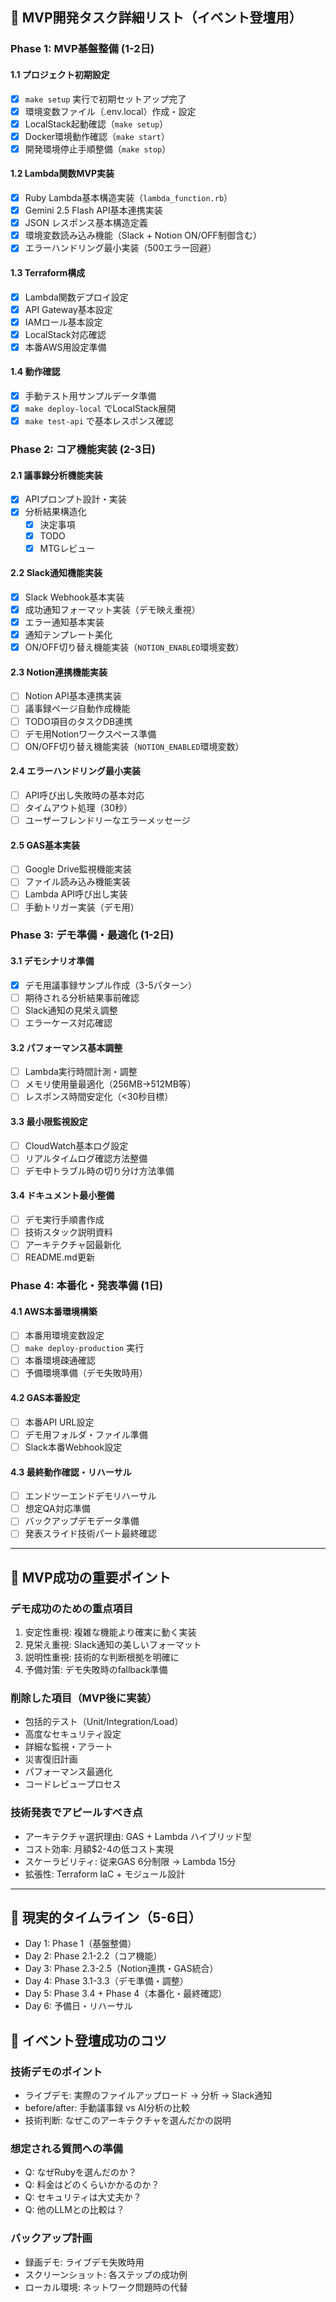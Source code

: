## 🎯 MVP開発タスク詳細リスト（イベント登壇用）

### Phase 1: MVP基盤整備 (1-2日)

#### 1.1 プロジェクト初期設定
- [x] `make setup` 実行で初期セットアップ完了
- [x] 環境変数ファイル（.env.local）作成・設定
- [x] LocalStack起動確認（`make setup`）
- [x] Docker環境動作確認（`make start`）
- [x] 開発環境停止手順整備（`make stop`）

#### 1.2 Lambda関数MVP実装
- [x] Ruby Lambda基本構造実装（`lambda_function.rb`）
- [x] Gemini 2.5 Flash API基本連携実装
- [x] JSON レスポンス基本構造定義
- [x] 環境変数読み込み機能（Slack + Notion ON/OFF制御含む）
- [x] エラーハンドリング最小実装（500エラー回避）

#### 1.3 Terraform構成
- [x] Lambda関数デプロイ設定
- [x] API Gateway基本設定
- [x] IAMロール基本設定
- [x] LocalStack対応確認
- [x] 本番AWS用設定準備

#### 1.4 動作確認
- [x] 手動テスト用サンプルデータ準備
- [x] `make deploy-local` でLocalStack展開
- [x] `make test-api` で基本レスポンス確認

### Phase 2: コア機能実装 (2-3日)

#### 2.1 議事録分析機能実装
- [x] APIプロンプト設計・実装
- [x] 分析結果構造化
  - [x] 決定事項
  - [x] TODO
  - [x] MTGレビュー

#### 2.2 Slack通知機能実装
- [x] Slack Webhook基本実装
- [x] 成功通知フォーマット実装（デモ映え重視）
- [x] エラー通知基本実装
- [x] 通知テンプレート美化
- [x] ON/OFF切り替え機能実装（`NOTION_ENABLED`環境変数）

#### 2.3 Notion連携機能実装
- [ ] Notion API基本連携実装
- [ ] 議事録ページ自動作成機能
- [ ] TODO項目のタスクDB連携
- [ ] デモ用Notionワークスペース準備
- [ ] ON/OFF切り替え機能実装（`NOTION_ENABLED`環境変数）

#### 2.4 エラーハンドリング最小実装
- [ ] API呼び出し失敗時の基本対応
- [ ] タイムアウト処理（30秒）
- [ ] ユーザーフレンドリーなエラーメッセージ

#### 2.5 GAS基本実装
- [ ] Google Drive監視機能実装
- [ ] ファイル読み込み機能実装
- [ ] Lambda API呼び出し実装
- [ ] 手動トリガー実装（デモ用）

### Phase 3: デモ準備・最適化 (1-2日)

#### 3.1 デモシナリオ準備
- [x] デモ用議事録サンプル作成（3-5パターン）
- [ ] 期待される分析結果事前確認
- [ ] Slack通知の見栄え調整
- [ ] エラーケース対応確認

#### 3.2 パフォーマンス基本調整
- [ ] Lambda実行時間計測・調整
- [ ] メモリ使用量最適化（256MB→512MB等）
- [ ] レスポンス時間安定化（<30秒目標）

#### 3.3 最小限監視設定
- [ ] CloudWatch基本ログ設定
- [ ] リアルタイムログ確認方法整備
- [ ] デモ中トラブル時の切り分け方法準備

#### 3.4 ドキュメント最小整備
- [ ] デモ実行手順書作成
- [ ] 技術スタック説明資料
- [ ] アーキテクチャ図最新化
- [ ] README.md更新

### Phase 4: 本番化・発表準備 (1日)

#### 4.1 AWS本番環境構築
- [ ] 本番用環境変数設定
- [ ] `make deploy-production` 実行
- [ ] 本番環境疎通確認
- [ ] 予備環境準備（デモ失敗時用）

#### 4.2 GAS本番設定
- [ ] 本番API URL設定
- [ ] デモ用フォルダ・ファイル準備
- [ ] Slack本番Webhook設定

#### 4.3 最終動作確認・リハーサル
- [ ] エンドツーエンドデモリハーサル
- [ ] 想定QA対応準備
- [ ] バックアップデモデータ準備
- [ ] 発表スライド技術パート最終確認

---

## 🎯 MVP成功の重要ポイント

### デモ成功のための重点項目
1. 安定性重視: 複雑な機能より確実に動く実装
2. 見栄え重視: Slack通知の美しいフォーマット
3. 説明性重視: 技術的な判断根拠を明確に
4. 予備対策: デモ失敗時のfallback準備

### 削除した項目（MVP後に実装）
- 包括的テスト（Unit/Integration/Load）
- 高度なセキュリティ設定
- 詳細な監視・アラート
- 災害復旧計画
- パフォーマンス最適化
- コードレビュープロセス

### 技術発表でアピールすべき点
- アーキテクチャ選択理由: GAS + Lambda ハイブリッド型
- コスト効率: 月額$2-4の低コスト実現
- スケーラビリティ: 従来GAS 6分制限 → Lambda 15分
- 拡張性: Terraform IaC + モジュール設計

---

## 📅 現実的タイムライン（5-6日）

- Day 1: Phase 1（基盤整備）
- Day 2: Phase 2.1-2.2（コア機能）
- Day 3: Phase 2.3-2.5（Notion連携・GAS統合）
- Day 4: Phase 3.1-3.3（デモ準備・調整）
- Day 5: Phase 3.4 + Phase 4（本番化・最終確認）
- Day 6: 予備日・リハーサル

## 🎤 イベント登壇成功のコツ

### 技術デモのポイント
- ライブデモ: 実際のファイルアップロード → 分析 → Slack通知
- before/after: 手動議事録 vs AI分析の比較
- 技術判断: なぜこのアーキテクチャを選んだかの説明

### 想定される質問への準備
- Q: なぜRubyを選んだのか？
- Q: 料金はどのくらいかかるのか？
- Q: セキュリティは大丈夫か？
- Q: 他のLLMとの比較は？

### バックアップ計画
- 録画デモ: ライブデモ失敗時用
- スクリーンショット: 各ステップの成功例
- ローカル環境: ネットワーク問題時の代替
